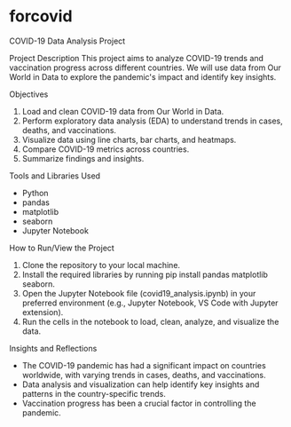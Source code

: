 # forcovid
COVID-19 Data Analysis Project

Project Description
This project aims to analyze COVID-19 trends and vaccination progress across different countries. We will use data from Our World in Data to explore the pandemic's impact and identify key insights.

Objectives
1. Load and clean COVID-19 data from Our World in Data.
2. Perform exploratory data analysis (EDA) to understand trends in cases, deaths, and vaccinations.
3. Visualize data using line charts, bar charts, and heatmaps.
4. Compare COVID-19 metrics across countries.
5. Summarize findings and insights.

Tools and Libraries Used
- Python
- pandas
- matplotlib
- seaborn
- Jupyter Notebook

How to Run/View the Project
1. Clone the repository to your local machine.
2. Install the required libraries by running pip install pandas matplotlib seaborn.
3. Open the Jupyter Notebook file (covid19_analysis.ipynb) in your preferred environment (e.g., Jupyter Notebook, VS Code with Jupyter extension).
4. Run the cells in the notebook to load, clean, analyze, and visualize the data.

Insights and Reflections
- The COVID-19 pandemic has had a significant impact on countries worldwide, with varying trends in cases, deaths, and vaccinations.
- Data analysis and visualization can help identify key insights and patterns in the country-specific trends.
- Vaccination progress has been a crucial factor in controlling the pandemic.
